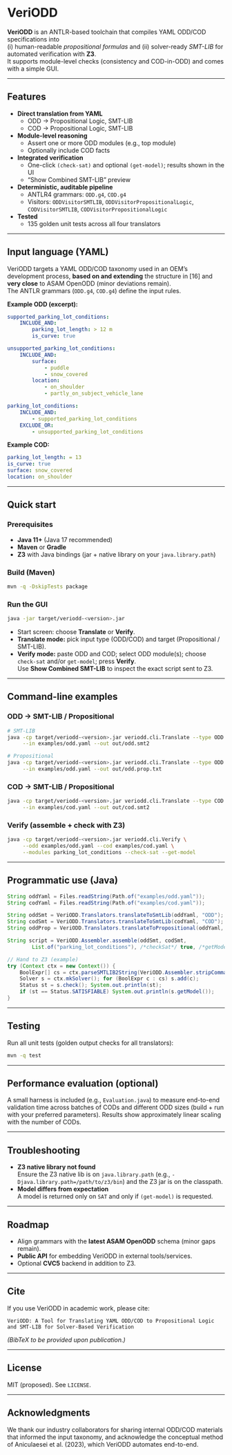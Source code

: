 # VeriODD

**VeriODD** is an ANTLR-based toolchain that compiles YAML ODD/COD specifications into  
(i) human-readable *propositional formulas* and (ii) solver-ready *SMT-LIB* for automated verification with **Z3**.  
It supports module-level checks (consistency and COD-in-ODD) and comes with a simple GUI.

---

## Features

- **Direct translation from YAML**
  - ODD → Propositional Logic, SMT-LIB
  - COD → Propositional Logic, SMT-LIB
- **Module-level reasoning**
  - Assert one or more ODD modules (e.g., top module)
  - Optionally include COD facts
- **Integrated verification**
  - One-click `(check-sat)` and optional `(get-model)`; results shown in the UI
  - “Show Combined SMT-LIB” preview
- **Deterministic, auditable pipeline**
  - ANTLR4 grammars: `ODD.g4`, `COD.g4`
  - Visitors: `ODDVisitorSMTLIB`, `ODDVisitorPropositionalLogic`, `CODVisitorSMTLIB`, `CODVisitorPropositionalLogic`
- **Tested**
  - 135 golden unit tests across all four translators

---

## Input language (YAML)

VeriODD targets a YAML ODD/COD taxonomy used in an OEM’s development process, **based on and extending** the structure in [16] and **very close** to ASAM OpenODD (minor deviations remain).  
The ANTLR grammars (`ODD.g4`, `COD.g4`) define the input rules.

**Example ODD (excerpt):**
```yaml
supported_parking_lot_conditions:
    INCLUDE_AND:
        parking_lot_length: > 12 m
        is_curve: true

unsupported_parking_lot_conditions:
    INCLUDE_AND:
        surface:
            - puddle
            - snow_covered
        location:
            - on_shoulder
            - partly_on_subject_vehicle_lane

parking_lot_conditions:
    INCLUDE_AND:
        - supported_parking_lot_conditions
    EXCLUDE_OR:
        - unsupported_parking_lot_conditions
```

**Example COD:**
```yaml
parking_lot_length: = 13
is_curve: true
surface: snow_covered
location: on_shoulder
```

---

## Quick start

### Prerequisites
- **Java 11+** (Java 17 recommended)
- **Maven** or **Gradle**
- **Z3** with Java bindings (jar + native library on your `java.library.path`)

### Build (Maven)
```bash
mvn -q -DskipTests package
```

### Run the GUI
```bash
java -jar target/veriodd-<version>.jar
```
- Start screen: choose **Translate** or **Verify**.
- **Translate mode:** pick input type (ODD/COD) and target (Propositional / SMT-LIB).
- **Verify mode:** paste ODD and COD; select ODD module(s); choose `check-sat` and/or `get-model`; press **Verify**.  
  Use **Show Combined SMT-LIB** to inspect the exact script sent to Z3.

---

## Command-line examples

### ODD → SMT-LIB / Propositional
```bash
# SMT-LIB
java -cp target/veriodd-<version>.jar veriodd.cli.Translate --type ODD --to smtlib \
     --in examples/odd.yaml --out out/odd.smt2

# Propositional
java -cp target/veriodd-<version>.jar veriodd.cli.Translate --type ODD --to prop \
     --in examples/odd.yaml --out out/odd.prop.txt
```

### COD → SMT-LIB / Propositional
```bash
java -cp target/veriodd-<version>.jar veriodd.cli.Translate --type COD --to smtlib \
     --in examples/cod.yaml --out out/cod.smt2
```

### Verify (assemble + check with Z3)
```bash
java -cp target/veriodd-<version>.jar veriodd.cli.Verify \
     --odd examples/odd.yaml --cod examples/cod.yaml \
     --modules parking_lot_conditions --check-sat --get-model
```

---

## Programmatic use (Java)
```java
String oddYaml = Files.readString(Path.of("examples/odd.yaml"));
String codYaml = Files.readString(Path.of("examples/cod.yaml"));

String oddSmt = VeriODD.Translators.translateToSmtLib(oddYaml, "ODD");
String codSmt = VeriODD.Translators.translateToSmtLib(codYaml, "COD");
String oddProp = VeriODD.Translators.translateToPropositional(oddYaml, "ODD");

String script = VeriODD.Assembler.assemble(oddSmt, codSmt,
        List.of("parking_lot_conditions"), /*checkSat*/ true, /*getModel*/ true);

// Hand to Z3 (example)
try (Context ctx = new Context()) {
    BoolExpr[] cs = ctx.parseSMTLIB2String(VeriODD.Assembler.stripCommands(script), null, null, null, null);
    Solver s = ctx.mkSolver(); for (BoolExpr c : cs) s.add(c);
    Status st = s.check(); System.out.println(st);
    if (st == Status.SATISFIABLE) System.out.println(s.getModel());
}
```

---

## Testing
Run all unit tests (golden output checks for all translators):
```bash
mvn -q test
```

---

## Performance evaluation (optional)
A small harness is included (e.g., `Evaluation.java`) to measure end-to-end validation time across batches of CODs and different ODD sizes (build + run with your preferred parameters). Results show approximately linear scaling with the number of CODs.

---

## Troubleshooting
- **Z3 native library not found**  
  Ensure the Z3 native lib is on `java.library.path` (e.g., `-Djava.library.path=/path/to/z3/bin`) and the Z3 jar is on the classpath.
- **Model differs from expectation**  
  A model is returned only on `SAT` and only if `(get-model)` is requested.

---

## Roadmap
- Align grammars with the **latest ASAM OpenODD** schema (minor gaps remain).
- **Public API** for embedding VeriODD in external tools/services.
- Optional **CVC5** backend in addition to Z3.

---

## Cite
If you use VeriODD in academic work, please cite:
```
VeriODD: A Tool for Translating YAML ODD/COD to Propositional Logic and SMT-LIB for Solver-Based Verification
```
*(BibTeX to be provided upon publication.)*

---

## License
MIT (proposed). See `LICENSE`.

---

## Acknowledgments
We thank our industry collaborators for sharing internal ODD/COD materials that informed the input taxonomy, and acknowledge the conceptual method of Aniculaesei et al. (2023), which VeriODD automates end-to-end.
